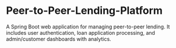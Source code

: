 # Peer-to-Peer-Lending-Platform
A Spring Boot web application for managing peer-to-peer lending. It includes user authentication, loan application processing, and admin/customer dashboards with analytics.
